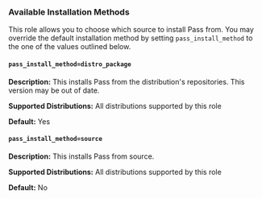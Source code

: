 ### Available Installation Methods

This role allows you to choose which source to install Pass from. You may override the default installation method by setting `pass_install_method` to the one of the values outlined below.

#### `pass_install_method=distro_package`

**Description:** This installs Pass from the distribution's repositories. This version may be out of date.

**Supported Distributions:** All distributions supported by this role

**Default:** Yes

#### `pass_install_method=source`
**Description:** This installs Pass from source.

**Supported Distributions:** All distributions supported by this role

**Default:** No

